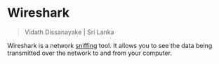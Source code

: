 # Wireshark

> Vidath Dissanayake | Sri Lanka

Wireshark is a network [sniffing](../../../../hacking/attacks%20and%20vulnerabilities/network/sniffing/sniffing.md) tool. It allows you to see the data being transmitted over the network to and from your computer. 